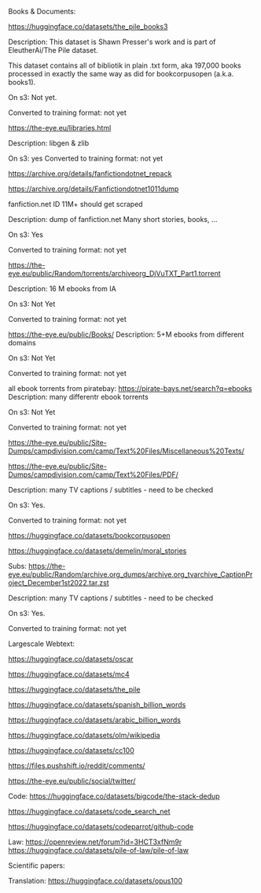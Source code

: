
Books & Documents:


https://huggingface.co/datasets/the_pile_books3

Description:
This dataset is Shawn Presser's work and is part of EleutherAi/The Pile dataset.

This dataset contains all of bibliotik in plain .txt form, aka 197,000 books processed in exactly the same way as did for bookcorpusopen (a.k.a. books1). 

On s3: Not yet.

Converted to training format: not yet



https://the-eye.eu/libraries.html

Description:
libgen & zlib

On s3: yes
Converted to training format: not yet


https://archive.org/details/fanfictiondotnet_repack

https://archive.org/details/Fanfictiondotnet1011dump

fanfiction.net ID 11M+ should get scraped

Description:
dump of fanfiction.net
Many short stories, books, ... 

On s3: Yes

Converted to training format: not yet




https://the-eye.eu/public/Random/torrents/archiveorg_DjVuTXT_Part1.torrent

Description:
16 M ebooks from IA

On s3: Not Yet

Converted to training format: not yet




https://the-eye.eu/public/Books/
Description:
5+M ebooks from different domains

On s3: Not Yet

Converted to training format: not yet


all ebook torrents from piratebay: https://pirate-bays.net/search?q=ebooks
Description:
many differentr ebook torrents

On s3: Not Yet

Converted to training format: not yet



https://the-eye.eu/public/Site-Dumps/campdivision.com/camp/Text%20Files/Miscellaneous%20Texts/

https://the-eye.eu/public/Site-Dumps/campdivision.com/camp/Text%20Files/PDF/


Description:
many TV captions / subtitles - need to be checked

On s3: Yes.

Converted to training format: not yet



https://huggingface.co/datasets/bookcorpusopen

https://huggingface.co/datasets/demelin/moral_stories

Subs:
https://the-eye.eu/public/Random/archive.org_dumps/archive.org_tvarchive_CaptionProject_December1st2022.tar.zst

Description:
many TV captions / subtitles - need to be checked

On s3: Yes.

Converted to training format: not yet



Largescale Webtext:

https://huggingface.co/datasets/oscar

https://huggingface.co/datasets/mc4

https://huggingface.co/datasets/the_pile

https://huggingface.co/datasets/spanish_billion_words

https://huggingface.co/datasets/arabic_billion_words

https://huggingface.co/datasets/olm/wikipedia

https://huggingface.co/datasets/cc100

https://files.pushshift.io/reddit/comments/

https://the-eye.eu/public/social/twitter/



Code:
https://huggingface.co/datasets/bigcode/the-stack-dedup

https://huggingface.co/datasets/code_search_net

https://huggingface.co/datasets/codeparrot/github-code

Law:
https://openreview.net/forum?id=3HCT3xfNm9r
https://huggingface.co/datasets/pile-of-law/pile-of-law



Scientific papers:

Translation:
https://huggingface.co/datasets/opus100

